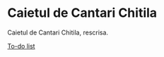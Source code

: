 # Caietul de Cantari Chitila

Caietul de Cantari Chitila, rescrisa.

[To-do list](https://trello.com/b/Ra2q10VX/caietcantarirewritten)